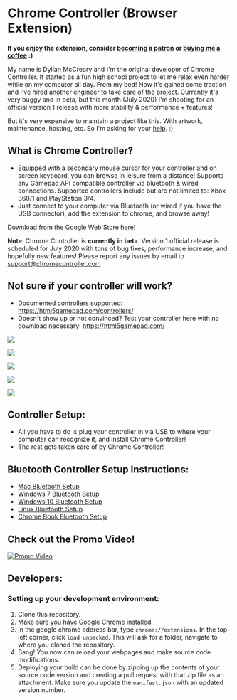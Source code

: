 # Chrome Controller (Browser Extension)

**If you enjoy the extension, consider [becoming a patron](https://www.patreon.com/chromecontroller) or [buying me a coffee](https://buymeacoff.ee/mccrearyd) :)**

My name is Dyllan McCreary and I'm the original developer of Chrome Controller. It started as a fun high school project to let me relax even harder while on my computer all day. From my bed! Now it's gained some traction and I've hired another engineer to take care of the project. Currently it's very buggy and in beta, but this month (July 2020) I'm shooting for an official version 1 release with more stability & performance + features!

But it's very expensive to maintain a project like this. With artwork, maintenance, hosting, etc. So I'm asking for your [help](https://www.patreon.com/chromecontroller). :)

## What is Chrome Controller?
- Equipped with a secondary mouse cursor for your controller and on screen keyboard, you can browse in leisure from a distance! Supports any Gamepad API compatible controller via bluetooth & wired connections. Supported controllers include but are not limited to: Xbox 360/1 and PlayStation 3/4.
- Just connect to your computer via Bluetooth (or wired if you have the USB connector), add the extension to chrome, and browse away!

Download from the Google Web Store [here](https://chrome.google.com/webstore/detail/chrome-controller/nilnjekagachinflbdkanmblmjpaimhl?hl=en-US&gl=US "Chrome Extension Page")!

**Note**: Chrome Controller is **currently in beta**. Version 1 official release is scheduled for July 2020 with tons of bug fixes, performance increase, and hopefully new features! Please report any issues by email to support@chromecontroller.com

## Not sure if your controller will work?
- Documented controllers supported: https://html5gamepad.com/controllers/
- Doesn't show up or not convinced? Test your controller here with no download necessary: https://html5gamepad.com/

![](https://lh3.googleusercontent.com/6Bg3wIPEiUO8Yi-j0EHxwHqQtgpLlptSw2JHr1zO3xMh5TDFCYVdQTU1V91VTj1ahGamdWKelQ=w640-h400-e365)

![](https://lh3.googleusercontent.com/3bWw_SA08t-MqNivKMA3NlkuY3f4B4dXQswKVrEfnjxKJoJrv406UOE_FHe9nmtnzaFrdTtAjQ=w640-h400-e365)

![](https://lh3.googleusercontent.com/5KN3UmbYwZbJKQ3miTTWx-x0Xd5NtDmPfs6UUdsRbsUXWUCQuMzzVaan5U6gHCLO2fACjhakGDw=w640-h400-e365)

![](https://lh3.googleusercontent.com/7LJTC79XDJlT4CimSDkSFfoIUMZ2DFagzZWswM7f7zz2sy5IcIzbpgloztJ-TLMEGWOEwcivRbw=w640-h400-e365)

![](https://ksr-ugc.imgix.net/assets/022/661/690/1644e7b7f269bff9c7914090e25156d0_original.jpg?ixlib=rb-1.1.0&w=680&fit=max&v=1537817903&auto=format&gif-q=50&q=92&s=0d4cc9259698dd2808976df64e9d5707)

## Controller Setup:
- All you have to do is plug your controller in via USB to where your computer can recognize it, and install Chrome Controller!
- The rest gets taken care of by Chrome Controller!

## Bluetooth Controller Setup Instructions:
- [Mac Bluetooth Setup](https://support.apple.com/guide/mac-help/connect-a-bluetooth-device-blth1004/mac)
- [Windows 7 Bluetooth Setup](https://support.microsoft.com/en-us/help/15290/windows-connect-bluetooth-device)
- [Windows 10 Bluetooth Setup](https://www.windowscentral.com/how-and-why-use-bluetooth-on-windows-10)
- [Linux Bluetooth Setup](https://www.addictivetips.com/ubuntu-linux-tips/pair-and-use-bluetooth-devices-on-linux/)
- [Chrome Book Bluetooth Setup](https://support.google.com/chromebook/answer/2587653?hl=en)

## Check out the Promo Video!
[![Promo Video](https://img.youtube.com/vi/gWI6-R53KII/0.jpg)](https://www.youtube.com/watch?v=gWI6-R53KII)

 ## Developers:
 
 ### Setting up your development environment: 
 1. Clone this repository.
 2. Make sure you have Google Chrome installed.
 3. In the google chrome address bar, type `chrome://extensions`. In the top left corner, click `load unpacked`. This will ask for a folder, navigate to where you cloned the repository.
 4. Bang! You now can reload your webpages and make source code modifications.
 5. Deploying your build can be done by zipping up the contents of your source code version and creating a pull request with that zip file as an attachment. Make sure you update the `manifest.json` with an updated version number.
